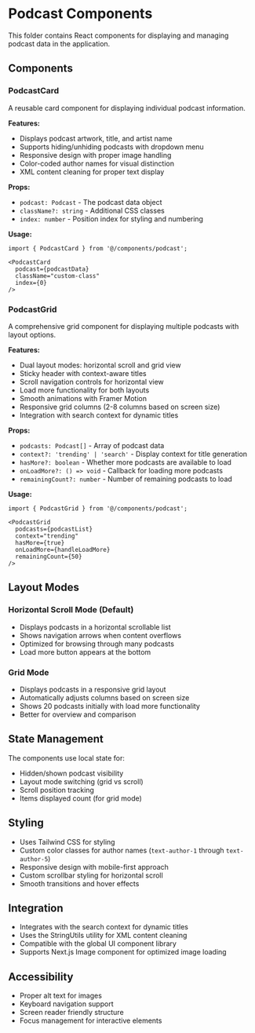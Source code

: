 # Podcast Components

This folder contains React components for displaying and managing podcast data in the application.

## Components

### PodcastCard
A reusable card component for displaying individual podcast information.

**Features:**
- Displays podcast artwork, title, and artist name
- Supports hiding/unhiding podcasts with dropdown menu
- Responsive design with proper image handling
- Color-coded author names for visual distinction
- XML content cleaning for proper text display

**Props:**
- `podcast: Podcast` - The podcast data object
- `className?: string` - Additional CSS classes
- `index: number` - Position index for styling and numbering

**Usage:**
```tsx
import { PodcastCard } from '@/components/podcast';

<PodcastCard 
  podcast={podcastData} 
  className="custom-class" 
  index={0} 
/>
```

### PodcastGrid
A comprehensive grid component for displaying multiple podcasts with layout options.

**Features:**
- Dual layout modes: horizontal scroll and grid view
- Sticky header with context-aware titles
- Scroll navigation controls for horizontal view
- Load more functionality for both layouts
- Smooth animations with Framer Motion
- Responsive grid columns (2-8 columns based on screen size)
- Integration with search context for dynamic titles

**Props:**
- `podcasts: Podcast[]` - Array of podcast data
- `context?: 'trending' | 'search'` - Display context for title generation
- `hasMore?: boolean` - Whether more podcasts are available to load
- `onLoadMore?: () => void` - Callback for loading more podcasts
- `remainingCount?: number` - Number of remaining podcasts to load

**Usage:**
```tsx
import { PodcastGrid } from '@/components/podcast';

<PodcastGrid 
  podcasts={podcastList}
  context="trending"
  hasMore={true}
  onLoadMore={handleLoadMore}
  remainingCount={50}
/>
```

## Layout Modes

### Horizontal Scroll Mode (Default)
- Displays podcasts in a horizontal scrollable list
- Shows navigation arrows when content overflows
- Optimized for browsing through many podcasts
- Load more button appears at the bottom

### Grid Mode
- Displays podcasts in a responsive grid layout
- Automatically adjusts columns based on screen size
- Shows 20 podcasts initially with load more functionality
- Better for overview and comparison

## State Management

The components use local state for:
- Hidden/shown podcast visibility
- Layout mode switching (grid vs scroll)
- Scroll position tracking
- Items displayed count (for grid mode)

## Styling

- Uses Tailwind CSS for styling
- Custom color classes for author names (`text-author-1` through `text-author-5`)
- Responsive design with mobile-first approach
- Custom scrollbar styling for horizontal scroll
- Smooth transitions and hover effects

## Integration

- Integrates with the search context for dynamic titles
- Uses the StringUtils utility for XML content cleaning
- Compatible with the global UI component library
- Supports Next.js Image component for optimized image loading

## Accessibility

- Proper alt text for images
- Keyboard navigation support
- Screen reader friendly structure
- Focus management for interactive elements 